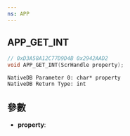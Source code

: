 ```yaml
---
ns: APP
---
```

## APP_GET_INT

```c
// 0xD3A58A12C77D9D4B 0x2942AAD2
void APP_GET_INT(ScrHandle property);
```

```
NativeDB Parameter 0: char* property
NativeDB Return Type: int
```

## 參數
* **property**: 

